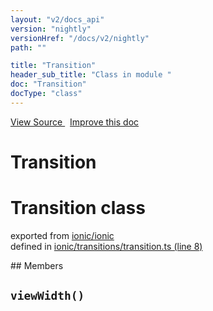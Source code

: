 ```yaml
---
layout: "v2/docs_api"
version: "nightly"
versionHref: "/docs/v2/nightly"
path: ""

title: "Transition"
header_sub_title: "Class in module "
doc: "Transition"
docType: "class"
---
```



<div class="improve-docs">
  <a href='http://github.com/driftyco/ionic2/tree/master/ionic/transitions/transition.ts#L7'>
    View Source
  </a>
  &nbsp;
  <a href='http://github.com/driftyco/ionic2/edit/master/ionic/transitions/transition.ts#L7'>
    Improve this doc
  </a>
</div>




<h1 class="api-title">

  Transition



</h1>








<h1 class="class export">Transition <span class="type">class</span></h1>
<p class="module">exported from <a href='undefined'>ionic/ionic</a><br/>
defined in <a href="https://github.com/driftyco/ionic2/tree/master/ionic/transitions/transition.ts#L8-L105">ionic/transitions/transition.ts (line 8)</a>
</p>
<p></p>
## Members

<div id="viewWidth"></div>
<h2>
  <code>viewWidth()</code>

</h2>












